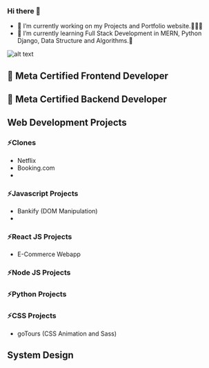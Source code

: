 ### Hi there 👋

- 🔭 I’m currently working on my Projects and Portfolio website.👨🏻‍💻
- 🌱 I’m currently learning Full Stack Development in MERN, Python Django, Data Structure and Algorithms.🎯

![alt text](https://d3njjcbhbojbot.cloudfront.net/api/utilities/v1/imageproxy/http://coursera-university-assets.s3.amazonaws.com/77/b2516312bd44b4a958b392f1a74ef3/200-x-48.png?auto=format%2Ccompress&dpr=1&w=&h=45 "Logo Title Text 1") 
## 🚀 Meta Certified Frontend Developer
## 🚀 Meta Certified Backend Developer

## Web Development Projects

### ⚡Clones
- Netflix
- Booking.com
- 


### ⚡Javascript Projects
- Bankify (DOM Manipulation)
- 
### ⚡React JS Projects
- E-Commerce Webapp
### ⚡Node JS Projects

### ⚡Python Projects

### ⚡CSS Projects

- goTours (CSS Animation and Sass)
<!-- |---------|----------|-----| -->

## System Design 


<!--
**chandraonweb/chandraonweb** is a ✨ _special_ ✨ repository because its `README.md` (this file) appears on your GitHub profile.

Here are some ideas to get you started:


- 👯 I’m looking to collaborate on ... 
- 🤔 I’m looking for help with ...
- 💬 Ask me about ...
- 📫 How to reach me: ...
- 😄 Pronouns: ...
- ⚡ Fun fact: ...
-->
